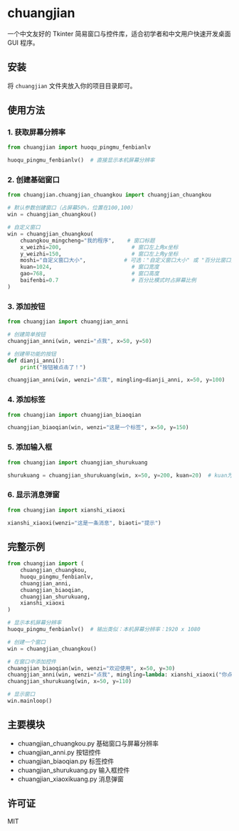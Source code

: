 # chuangjian

一个中文友好的 Tkinter 简易窗口与控件库，适合初学者和中文用户快速开发桌面 GUI 程序。

## 安装

将 `chuangjian` 文件夹放入你的项目目录即可。

## 使用方法

### 1. 获取屏幕分辨率
```python
from chuangjian import huoqu_pingmu_fenbianlv

huoqu_pingmu_fenbianlv()  # 直接显示本机屏幕分辨率
```

### 2. 创建基础窗口
```python
from chuangjian.chuangjian_chuangkou import chuangjian_chuangkou

# 默认参数创建窗口（占屏幕50%，位置在100,100）
win = chuangjian_chuangkou()

# 自定义窗口
win = chuangjian_chuangkou(
    chuangkou_mingcheng="我的程序",    # 窗口标题
    x_weizhi=200,                      # 窗口左上角x坐标
    y_weizhi=150,                      # 窗口左上角y坐标
    moshi="自定义窗口大小",            # 可选："自定义窗口大小" 或 "百分比窗口大小"
    kuan=1024,                         # 窗口宽度
    gao=768,                           # 窗口高度
    baifenbi=0.7                       # 百分比模式时占屏幕比例
)
```

### 3. 添加按钮
```python
from chuangjian import chuangjian_anni

# 创建简单按钮
chuangjian_anni(win, wenzi="点我", x=50, y=50)

# 创建带功能的按钮
def dianji_anni():
    print("按钮被点击了！")

chuangjian_anni(win, wenzi="点我", mingling=dianji_anni, x=50, y=100)
```

### 4. 添加标签
```python
from chuangjian import chuangjian_biaoqian

chuangjian_biaoqian(win, wenzi="这是一个标签", x=50, y=150)
```

### 5. 添加输入框
```python
from chuangjian import chuangjian_shurukuang

shurukuang = chuangjian_shurukuang(win, x=50, y=200, kuan=20)  # kuan为输入框宽度
```

### 6. 显示消息弹窗
```python
from chuangjian import xianshi_xiaoxi

xianshi_xiaoxi(wenzi="这是一条消息", biaoti="提示")
```

## 完整示例

```python
from chuangjian import (
    chuangjian_chuangkou,
    huoqu_pingmu_fenbianlv,
    chuangjian_anni,
    chuangjian_biaoqian,
    chuangjian_shurukuang,
    xianshi_xiaoxi
)

# 显示本机屏幕分辨率
huoqu_pingmu_fenbianlv()  # 输出类似：本机屏幕分辨率：1920 x 1080

# 创建一个窗口
win = chuangjian_chuangkou()

# 在窗口中添加控件
chuangjian_biaoqian(win, wenzi="欢迎使用", x=50, y=30)
chuangjian_anni(win, wenzi="点我", mingling=lambda: xianshi_xiaoxi("你点击了按钮！"), x=50, y=70)
chuangjian_shurukuang(win, x=50, y=110)

# 显示窗口
win.mainloop()
```

## 主要模块

- chuangjian_chuangkou.py  基础窗口与屏幕分辨率
- chuangjian_anni.py       按钮控件
- chuangjian_biaoqian.py   标签控件
- chuangjian_shurukuang.py 输入框控件
- chuangjian_xiaoxikuang.py 消息弹窗

## 许可证

MIT 